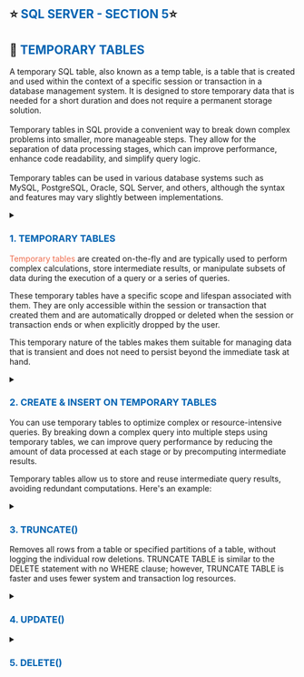 ## ⭐ <span style="color: #0063B2FF;">SQL SERVER - SECTION 5</span>⭐

## 🔗 <span style="color: #0063B2FF;">TEMPORARY TABLES</span>

<span style="color: #0063B2FF;"></span>
<span style="color: #ee6c4d;"></span>

A temporary SQL table, also known as a temp table, is a table that is created and used within the context of a specific session or transaction in a database management system. It is designed to store temporary data that is needed for a short duration and does not require a permanent storage solution.
<br>
<br>
Temporary tables in SQL provide a convenient way to break down complex problems into smaller, more manageable steps. They allow for the separation of data processing stages, which can improve performance, enhance code readability, and simplify query logic.
<br>
<br>
Temporary tables can be used in various database systems such as MySQL, PostgreSQL, Oracle, SQL Server, and others, although the syntax and features may vary slightly between implementations.

<details>
<summary><h3 style="color: #0063B2FF;">1. TEMPORARY TABLES</h3>

<span style="color: #ee6c4d;">Temporary tables</span> are created on-the-fly and are typically used to perform complex calculations, store intermediate results, or manipulate subsets of data during the execution of a query or a series of queries.

These temporary tables have a specific scope and lifespan associated with them. They are only accessible within the session or transaction that created them and are automatically dropped or deleted when the session or transaction ends or when explicitly dropped by the user.

This temporary nature of the tables makes them suitable for managing data that is transient and does not need to persist beyond the immediate task at hand.

</summary>

```sql
SELECT -- temporary table Sales
    OrderDate,
    OrderMonth = DATEFROMPARTS(YEAR(OrderDate),MONTH(OrderDate),1),
    TotalDue,
    OrderRank = ROW_NUMBER() OVER(PARTITION BY DATEFROMPARTS(YEAR(OrderDate),MONTH(OrderDate),1) ORDER BY TotalDue DESC)

    INTO #Sales
    FROM AdventureWorks2019.Sales.SalesOrderHeader

SELECT -- temporary table Top10Sales
	OrderMonth,
	Top10Total = SUM(TotalDue)

    INTO #Top10Sales
    FROM #Sales
    WHERE OrderRank <= 10
    GROUP BY OrderMonth

SELECT -- query on the temporary tables
	A.OrderMonth,
	A.Top10Total,
	PrevTop10Total = B.Top10Total

    FROM #Top10Sales A
        LEFT JOIN #Top10Sales B
            ON A.OrderMonth = DATEADD(MONTH,1,B.OrderMonth)

    ORDER BY 1

DROP TABLE #Sales -- drop temporary table
DROP TABLE #Top10Sales -- drop temporary table
```

![Screenshot](/assets/temp_table.png?raw=true "temporary table")

</details>

<details>
<summary><h3 style="color: #0063B2FF;">2. CREATE & INSERT ON TEMPORARY TABLES</h3>

You can use temporary tables to optimize complex or resource-intensive queries. By breaking down a complex query into multiple steps using temporary tables, we can improve query performance by reducing the amount of data processed at each stage or by precomputing intermediate results.

Temporary tables allow us to store and reuse intermediate query results, avoiding redundant computations. Here's an example:

</summary>

```sql
-- temporary table #Sales
CREATE TABLE #Sales (
    OrderDate DATE,
    OrderMonth DATE,
    TotalDue MONEY,
    OrderRank INT)
INSERT INTO #Sales (
    OrderDate,
    OrderMonth,
    TotalDue,
    OrderRank)
SELECT
    OrderDate,
    OrderMonth = DATEFROMPARTS(YEAR(OrderDate),MONTH(OrderDate),1),
    TotalDue,
    OrderRank = ROW_NUMBER() OVER(PARTITION BY DATEFROMPARTS(YEAR(OrderDate),MONTH(OrderDate),1) ORDER BY TotalDue DESC)

    FROM AdventureWorks2019.Sales.SalesOrderHeader

-- temporary table #SalesMinusTop10
CREATE TABLE #SalesMinusTop10 (
    OrderMonth DATE,
    TotalSales MONEY)
INSERT INTO #SalesMinusTop10 (
    OrderMonth,
    TotalSales)
SELECT
    OrderMonth,
    TotalSales = SUM(TotalDue)
    FROM #Sales
    WHERE OrderRank > 10
    GROUP BY OrderMonth

-- temporary table #SalesMinusTop10
CREATE TABLE #SalesMinusTop10 (
    OrderMonth DATE,
    TotalSales MONEY)
INSERT INTO #SalesMinusTop10 (
    OrderMonth,
    TotalSales)
SELECT
    OrderMonth,
    TotalSales = SUM(TotalDue)
    FROM #Sales
    WHERE OrderRank > 10
    GROUP BY OrderMonth

-- temporary table #Purchases
CREATE TABLE #Purchases (
    OrderDate DATE,
    OrderMonth DATE,
    TotalDue MONEY,
    OrderRank INT)
INSERT INTO #Purchases (
    OrderDate,
    OrderMonth,
    TotalDue,
    OrderRank)
SELECT
    OrderDate,
    OrderMonth = DATEFROMPARTS(YEAR(OrderDate),MONTH(OrderDate),1),
    TotalDue,
    OrderRank = ROW_NUMBER() OVER(PARTITION BY DATEFROMPARTS(YEAR(OrderDate),MONTH(OrderDate),1) ORDER BY TotalDue DESC)

    FROM AdventureWorks2019.Purchasing.PurchaseOrderHeader

-- create temporary table #PurchaseMinusTop10
CREATE TABLE #PurchaseMinusTop10 (
    OrderMonth DATE,
    TotalPurchases MONEY)
INSERT INTO #PurchaseMinusTop10 (
    OrderMonth,
    TotalPurchases)
SELECT
    OrderMonth,
    TotalPurchases = SUM(TotalDue)
    FROM #Purchases
    WHERE OrderRank > 10
    GROUP BY OrderMonth

-- use temporary tables
SELECT
    A.OrderMonth,
    A.TotalSales,
    B.TotalPurchases

    FROM #SalesMinusTop10 A
        JOIN #PurchaseMinusTop10 B
            ON A.OrderMonth = B.OrderMonth

    ORDER BY 1

-- DROP all temporary tables
DROP TABLE #Sales
DROP TABLE #SalesMinusTop10
DROP TABLE #Purchases
DROP TABLE #PurchaseMinusTop10

```

![Screenshot](/assets/tp_create_insert.png?raw=true "temporary tables create & insert")

</details>

<details>
<summary><h3 style="color: #0063B2FF;">3. TRUNCATE()</h3>

Removes all rows from a table or specified partitions of a table, without logging the individual row deletions. TRUNCATE TABLE is similar to the DELETE statement with no WHERE clause; however, TRUNCATE TABLE is faster and uses fewer system and transaction log resources.

</summary>

```sql
-- temp table for #Orders
CREATE TABLE #Orders (
     OrderDate DATE
    ,OrderMonth DATE
    ,TotalDue MONEY
    ,OrderRank INT)
INSERT INTO #Orders (
     OrderDate
    ,OrderMonth
    ,TotalDue
    ,OrderRank)
SELECT
     OrderDate
    ,OrderMonth = DATEFROMPARTS(YEAR(OrderDate),MONTH(OrderDate),1)
    ,TotalDue
    ,OrderRank = ROW_NUMBER() OVER(PARTITION BY DATEFROMPARTS(YEAR(OrderDate),MONTH(OrderDate),1) ORDER BY TotalDue DESC)

    FROM AdventureWorks2019.Sales.SalesOrderHeader

-- temp table for #OrdersMinusTop10
CREATE TABLE #OrdersMinusTop10 (
     OrderMonth DATE
    ,OrderType VARCHAR(50)
    ,TotalDue MONEY)
INSERT INTO #OrdersMinusTop10 (
     OrderMonth
    ,OrderType
    ,TotalDue)
SELECT
    OrderMonth,
    OrderType = 'Sales',
    TotalDue = SUM(TotalDue)

    FROM #Orders
    WHERE OrderRank > 10
    GROUP BY OrderMonth

-- Empty out #Orders table
TRUNCATE TABLE #Orders

-- temp table 2 for #Orders
INSERT INTO #Orders (
     OrderDate
    ,OrderMonth
    ,TotalDue
    ,OrderRank)
SELECT
     OrderDate
    ,OrderMonth = DATEFROMPARTS(YEAR(OrderDate),MONTH(OrderDate),1)
    ,TotalDue
    ,OrderRank = ROW_NUMBER() OVER(PARTITION BY DATEFROMPARTS(YEAR(OrderDate),MONTH(OrderDate),1) ORDER BY TotalDue DESC)
    FROM AdventureWorks2019.Purchasing.PurchaseOrderHeader
-- insert new data on temp table 2 for #Orders
INSERT INTO #OrdersMinusTop10 (
     OrderMonth
    ,OrderType
    ,TotalDue
    )
SELECT
    OrderMonth,
    OrderType = 'Purchase',
    TotalDue = SUM(TotalDue)
    FROM #Orders
    WHERE OrderRank > 10
    GROUP BY OrderMonth

-- use of temp tables
SELECT
    A.OrderMonth,
    TotalSales = A.TotalDue,
    TotalPurchases = B.TotalDue

    FROM #OrdersMinusTop10 A
        JOIN #OrdersMinusTop10 B
            ON A.OrderMonth = B.OrderMonth
                AND B.OrderType = 'Purchase'
    WHERE A.OrderType = 'Sales'
    ORDER BY 1

--  DROP tem tables
DROP TABLE #Orders
DROP TABLE #OrdersMinusTop10
```

![Screenshot](/assets/tp_truncate.png?raw=true "temporary tables truncate")

</details>

<details>
<summary><h3 style="color: #0063B2FF;">4. UPDATE()</h3></summary>

```SQL
CREATE TABLE #SalesOrders (
    SalesOrderID INT,
    OrderDate DATE,
    TaxAmt MONEY,
    Freight MONEY,
    TotalDue MONEY,
    TaxFreightPercent FLOAT,
    TaxFreightBucket VARCHAR(50),
    OrderAmtBucket VARCHAR(50),
    OrderCategory VARCHAR(50),
    OrderSubcategory VARCHAR(50)
    )
INSERT INTO #SalesOrders (
    SalesOrderID,
    OrderDate,
    TaxAmt,
    Freight,
    TotalDue,
    OrderCategory
    )
SELECT -- insert data
    SalesOrderID,
    OrderDate,
    TaxAmt,
    Freight,
    TotalDue,
    OrderCategory = 'Non-holiday Order'

    FROM [AdventureWorks2019].[Sales].[SalesOrderHeader]
    WHERE YEAR(OrderDate) = 2013

UPDATE #SalesOrders -- TaxFreightPercent
    SET
    TaxFreightPercent = (TaxAmt + Freight)/TotalDue,
    OrderAmtBucket =
        CASE
            WHEN TotalDue < 100 THEN 'Small'
            WHEN TotalDue < 1000 THEN 'Medium'
            ELSE 'Large'
        END

UPDATE #SalesOrders -- TaxFreightBucket
    SET TaxFreightBucket =
        CASE
            WHEN TaxFreightPercent < 0.1 THEN 'Small'
            WHEN TaxFreightPercent < 0.2 THEN 'Medium'
            ELSE 'Large'
        END

UPDATE #SalesOrders -- OrderCategory
    SET  OrderCategory = 'Holiday'
    FROM #SalesOrders
    WHERE DATEPART(quarter,OrderDate) = 4

UPDATE #SalesOrders -- OrderSubcategory
    SET  OrderSubcategory = OrderCategory + ' - ' + OrderAmtBucket

SELECT * FROM #SalesOrders
DROP TABLE #SalesOrders
```

![Screenshot](/assets/tp_update.png?raw=true "temporary tables update")

</details>

<details>
<summary><h3 style="color: #0063B2FF;">5. DELETE()</h3></summary>

```sql

```

![Screenshot](/assets/.png?raw=true "temporary tables delete")

</details>
